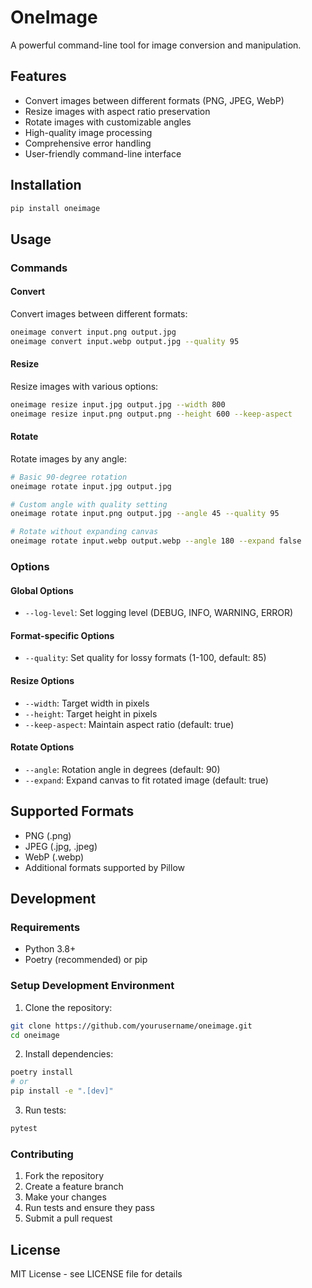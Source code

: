 # OneImage

A powerful command-line tool for image conversion and manipulation.

## Features

- Convert images between different formats (PNG, JPEG, WebP)
- Resize images with aspect ratio preservation
- Rotate images with customizable angles
- High-quality image processing
- Comprehensive error handling
- User-friendly command-line interface

## Installation

```bash
pip install oneimage
```

## Usage

### Commands

#### Convert
Convert images between different formats:
```bash
oneimage convert input.png output.jpg
oneimage convert input.webp output.jpg --quality 95
```

#### Resize
Resize images with various options:
```bash
oneimage resize input.jpg output.jpg --width 800
oneimage resize input.png output.png --height 600 --keep-aspect
```

#### Rotate
Rotate images by any angle:
```bash
# Basic 90-degree rotation
oneimage rotate input.jpg output.jpg

# Custom angle with quality setting
oneimage rotate input.png output.jpg --angle 45 --quality 95

# Rotate without expanding canvas
oneimage rotate input.webp output.webp --angle 180 --expand false
```

### Options

#### Global Options
- `--log-level`: Set logging level (DEBUG, INFO, WARNING, ERROR)

#### Format-specific Options
- `--quality`: Set quality for lossy formats (1-100, default: 85)

#### Resize Options
- `--width`: Target width in pixels
- `--height`: Target height in pixels
- `--keep-aspect`: Maintain aspect ratio (default: true)

#### Rotate Options
- `--angle`: Rotation angle in degrees (default: 90)
- `--expand`: Expand canvas to fit rotated image (default: true)

## Supported Formats

- PNG (.png)
- JPEG (.jpg, .jpeg)
- WebP (.webp)
- Additional formats supported by Pillow

## Development

### Requirements

- Python 3.8+
- Poetry (recommended) or pip

### Setup Development Environment

1. Clone the repository:
```bash
git clone https://github.com/yourusername/oneimage.git
cd oneimage
```

2. Install dependencies:
```bash
poetry install
# or
pip install -e ".[dev]"
```

3. Run tests:
```bash
pytest
```

### Contributing

1. Fork the repository
2. Create a feature branch
3. Make your changes
4. Run tests and ensure they pass
5. Submit a pull request

## License

MIT License - see LICENSE file for details

